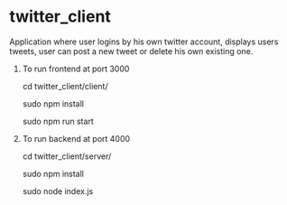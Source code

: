 # twitter_client
Application where user logins by his own twitter account, displays users tweets, user can post a new tweet or delete his own existing one.

1) To run frontend at port 3000

    cd twitter_client/client/

    sudo npm install

    sudo npm run start


2) To run backend at port 4000

    cd twitter_client/server/

    sudo npm install

    sudo node index.js
